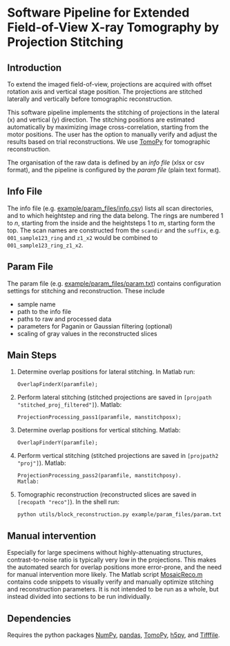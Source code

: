 # Software Pipeline for Extended Field-of-View X-ray Tomography by Projection Stitching


## Introduction

To extend the imaged field-of-view, projections are acquired with
offset rotation axis and vertical stage position. The projections
are stitched laterally and vertically before tomographic
reconstruction.

This software pipeline implements the stitching of projections
in the lateral (x) and vertical (y) direction.
The stitching positions are estimated automatically by
maximizing image cross-correlation, starting from the motor
positions. The user has the option to manually verify and adjust the
results based on trial reconstructions. We use
[TomoPy](https://tomopy.readthedocs.io) for tomographic reconstruction.

The organisation of the raw data is defined by an *info file*
(xlsx or csv format), and the pipeline is configured by the
*param file* (plain text format).


## Info File

The info file (e.g. [example/param_files/info.csv](
example/param_files/info.csv)) lists all scan directories, and to which
heightstep and ring the data belong.
The rings are numbered 1 to *n*, starting from the inside and the
heightsteps 1 to *m*, starting form the top.
The scan names are constructed from the `scandir` and the `suffix`,
e.g. `001_sample123_ring` and `z1_x2` would be combined
to `001_sample123_ring_z1_x2`.


## Param File

The param file (e.g. [example/param_files/param.txt](
example/param_files/param.txt)) contains configuration
settings for stitching and reconstruction. These include
 * sample name
 * path to the info file
 * paths to raw and processed data
 * parameters for Paganin or Gaussian filtering (optional)
 * scaling of gray values in the reconstructed slices


## Main Steps

1. Determine overlap positions for lateral stitching.
	In Matlab run:
	```
	OverlapFinderX(paramfile);
	```

2. Perform lateral stitching (stitched projections are
	saved in `[projpath "stitched_proj_filtered"]`).
	Matlab:
	```
	ProjectionProcessing_pass1(paramfile, manstitchposx);
	```

3. Determine overlap positions for vertical stitching.
	Matlab:
	```
	OverlapFinderY(paramfile);
	```

4. Perform vertical stitching (stitched projections are
	saved in `[projpath2 "proj"]`).
	Matlab:
	```
	ProjectionProcessing_pass2(paramfile, manstitchposy).
	Matlab:
	```

5. Tomographic reconstruction (reconstructed slices are
	saved in `[recopath "reco"]`).
	In the shell run:
	```
	python utils/block_reconstruction.py example/param_files/param.txt
	```


## Manual intervention

Especially for large specimens without highly-attenuating structures,
contrast-to-noise ratio is typically very low in the projections.
This makes the automated search for overlap positions more
error-prone, and the need for manual intervention more likely.
The Matlab script [MosaicReco.m](MosaicReco.m) contains code snippets
to visually verify and manually optimize stitching and reconstruction
parameters. It is not intended to be run as a whole, but instead
divided into sections to be run individually.


## Dependencies

Requires the python packages
[NumPy](https://numpy.org/),
[pandas](https://pandas.pydata.org/),
[TomoPy](https://tomopy.readthedocs.io),
[h5py](https://www.h5py.org/), and
[Tifffile](https://github.com/cgohlke/tifffile/).

